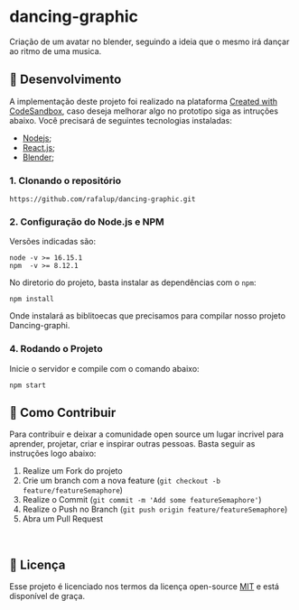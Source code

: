 # dancing-graphic

Criação de um avatar no blender, seguindo a ideia que o mesmo irá dançar ao ritmo de uma musica.



## 🚀 Desenvolvimento 

A implementação deste projeto foi realizado na plataforma [Created with CodeSandbox](https://codesandbox.io/), caso deseja melhorar algo no prototipo siga as intruções abaixo. Você precisará de seguintes tecnologias instaladas:

- [Nodejs](https://nodejs.org/en/);
- [React.js](https://reactjs.org/);
- [Blender](https://www.blender.org/);

### 1. Clonando o repositório

```
https://github.com/rafalup/dancing-graphic.git
```

### 2. Configuração do Node.js e NPM 

Versões indicadas são:
```
node -v >= 16.15.1
npm  -v >= 8.12.1

```

No diretorio do projeto, basta instalar as dependências com o `npm`:

```
npm install
```

Onde instalará as biblitoecas que precisamos para compilar nosso projeto Dancing-graphi.


### 4. Rodando o Projeto

Inicie o servidor e compile com o comando abaixo:

```
npm start
```



## 🤝 Como Contribuir

Para contribuir e deixar a comunidade open source um lugar incrivel para aprender, projetar, criar e inspirar outras pessoas. Basta seguir as instruções logo abaixo:

1. Realize um Fork do projeto
2. Crie um branch com a nova feature (`git checkout -b feature/featureSemaphore`)
3. Realize o Commit (`git commit -m 'Add some featureSemaphore'`)
4. Realize o Push no Branch (`git push origin feature/featureSemaphore`)
5. Abra um Pull Request

<br>

## 🎫 Licença

Esse projeto é licenciado nos termos da licença open-source [MIT](https://choosealicense.com/licenses/mit) e está disponível de graça.
